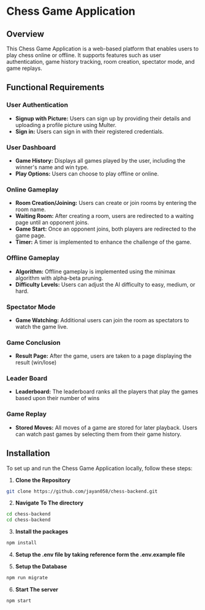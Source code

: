 # Chess Game Application

## Overview

This Chess Game Application is a web-based platform that enables users to play chess online or offline. It supports features such as user authentication, game history tracking, room creation, spectator mode, and game replays. 

## Functional Requirements

### User Authentication
- **Signup with Picture:** Users can sign up by providing their details and uploading a profile picture using Multer.
- **Sign in:** Users can sign in with their registered credentials.

### User Dashboard
- **Game History:** Displays all games played by the user, including the winner's name and win type.
- **Play Options:** Users can choose to play offline or online.

### Online Gameplay
- **Room Creation/Joining:** Users can create or join rooms by entering the room name.
- **Waiting Room:** After creating a room, users are redirected to a waiting page until an opponent joins.
- **Game Start:** Once an opponent joins, both players are redirected to the game page.
- **Timer:** A timer is implemented to enhance the challenge of the game.

### Offline Gameplay
- **Algorithm:** Offline gameplay is implemented using the minimax algorithm with alpha-beta pruning.
- **Difficulty Levels:** Users can adjust the AI difficulty to easy, medium, or hard.

### Spectator Mode
- **Game Watching:** Additional users can join the room as spectators to watch the game live.


### Game Conclusion
- **Result Page:** After the game, users are taken to a page displaying the result (win/lose)  

### Leader Board
- **Leaderboard:** The leaderboard ranks all the players that play the games based upon their number of wins 


### Game Replay
- **Stored Moves:** All moves of a game are stored for later playback. Users can watch past games by selecting them from their game history.

## Installation

To set up and run the Chess Game Application locally, follow these steps:
1. **Clone the Repository**  
  ```bash
  git clone https://github.com/jayan058/chess-backend.git  
   ````
2. **Navigate To The directory**  
  ```bash
  cd chess-backend
  cd chess-backend
  ```
3. **Install the packages**  
  ```bash
  npm install
  ```

4. **Setup the .env file by taking reference form the .env.example file**  

5. **Setup the Database**  
  ```bash
  npm run migrate
  ```

6. **Start The server**  
  ```bash
  npm start
  ```




 
